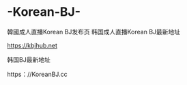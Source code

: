 # -Korean-BJ-
韓國成人直播Korean BJ发布页
韩国成人直播Korean BJ最新地址

https://kbjhub.net

韩国BJ最新地址

https：//KoreanBJ.cc
